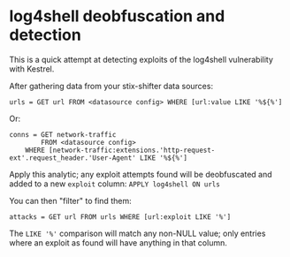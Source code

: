 # log4shell deobfuscation and detection

This is a quick attempt at detecting exploits of the log4shell
vulnerability with Kestrel.

After gathering data from your stix-shifter data sources:
```
urls = GET url FROM <datasource config> WHERE [url:value LIKE '%${%']
```

Or:
```
conns = GET network-traffic
        FROM <datasource config>
	WHERE [network-traffic:extensions.'http-request-ext'.request_header.'User-Agent' LIKE '%${%']
```

Apply this analytic; any exploit attempts found will be deobfuscated
and added to a new `exploit` column: ``` APPLY log4shell ON urls ```

You can then "filter" to find them:
```
attacks = GET url FROM urls WHERE [url:exploit LIKE '%']
```

The `LIKE '%'` comparison will match any non-NULL value; only entries
where an exploit as found will have anything in that column.